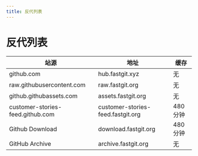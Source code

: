 ```yaml
---
title: 反代列表
---
```


# 反代列表

| 站源                             | 地址                              | 缓存     |
| -------------------------------- | --------------------------------- | -------- |
| github.com                       | hub.fastgit.xyz                   | 无       |
| raw.githubusercontent.com        | raw.fastgit.org                   | 无       |
| github.githubassets.com          | assets.fastgit.org                | 无       |
| customer-stories-feed.github.com | customer-stories-feed.fastgit.org | 480 分钟 |
| Github Download                  | download.fastgit.org              | 480 分钟 |
| GitHub Archive                   | archive.fastgit.org               | 无       |
